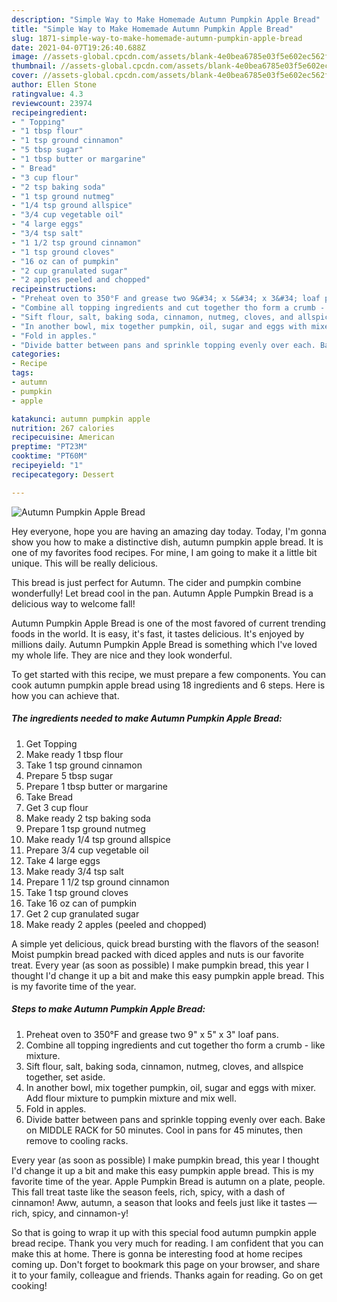 ```yaml
---
description: "Simple Way to Make Homemade Autumn Pumpkin Apple Bread"
title: "Simple Way to Make Homemade Autumn Pumpkin Apple Bread"
slug: 1871-simple-way-to-make-homemade-autumn-pumpkin-apple-bread
date: 2021-04-07T19:26:40.688Z
image: //assets-global.cpcdn.com/assets/blank-4e0bea6785e03f5e602ec562f230caae08da540cada707380b4fe1bbebba43da.png
thumbnail: //assets-global.cpcdn.com/assets/blank-4e0bea6785e03f5e602ec562f230caae08da540cada707380b4fe1bbebba43da.png
cover: //assets-global.cpcdn.com/assets/blank-4e0bea6785e03f5e602ec562f230caae08da540cada707380b4fe1bbebba43da.png
author: Ellen Stone
ratingvalue: 4.3
reviewcount: 23974
recipeingredient:
- " Topping"
- "1 tbsp flour"
- "1 tsp ground cinnamon"
- "5 tbsp sugar"
- "1 tbsp butter or margarine"
- " Bread"
- "3 cup flour"
- "2 tsp baking soda"
- "1 tsp ground nutmeg"
- "1/4 tsp ground allspice"
- "3/4 cup vegetable oil"
- "4 large eggs"
- "3/4 tsp salt"
- "1 1/2 tsp ground cinnamon"
- "1 tsp ground cloves"
- "16 oz can of pumpkin"
- "2 cup granulated sugar"
- "2 apples peeled and chopped"
recipeinstructions:
- "Preheat oven to 350°F and grease two 9&#34; x 5&#34; x 3&#34; loaf pans."
- "Combine all topping ingredients and cut together tho form a crumb - like mixture."
- "Sift flour, salt, baking soda, cinnamon, nutmeg, cloves, and allspice together, set aside."
- "In another bowl, mix together pumpkin, oil, sugar and eggs with mixer. Add flour mixture to pumpkin mixture and mix well."
- "Fold in apples."
- "Divide batter between pans and sprinkle topping evenly over each. Bake on MIDDLE RACK for 50 minutes. Cool in pans for 45 minutes, then remove to cooling racks."
categories:
- Recipe
tags:
- autumn
- pumpkin
- apple

katakunci: autumn pumpkin apple 
nutrition: 267 calories
recipecuisine: American
preptime: "PT23M"
cooktime: "PT60M"
recipeyield: "1"
recipecategory: Dessert

---
```



![Autumn Pumpkin Apple Bread](//assets-global.cpcdn.com/assets/blank-4e0bea6785e03f5e602ec562f230caae08da540cada707380b4fe1bbebba43da.png)

Hey everyone, hope you are having an amazing day today. Today, I'm gonna show you how to make a distinctive dish, autumn pumpkin apple bread. It is one of my favorites food recipes. For mine, I am going to make it a little bit unique. This will be really delicious.

This bread is just perfect for Autumn. The cider and pumpkin combine wonderfully! Let bread cool in the pan. Autumn Apple Pumpkin Bread is a delicious way to welcome fall!

Autumn Pumpkin Apple Bread is one of the most favored of current trending foods in the world. It is easy, it's fast, it tastes delicious. It's enjoyed by millions daily. Autumn Pumpkin Apple Bread is something which I've loved my whole life. They are nice and they look wonderful.


To get started with this recipe, we must prepare a few components. You can cook autumn pumpkin apple bread using 18 ingredients and 6 steps. Here is how you can achieve that.

<!--inarticleads1-->

##### The ingredients needed to make Autumn Pumpkin Apple Bread:

1. Get  Topping
1. Make ready 1 tbsp flour
1. Take 1 tsp ground cinnamon
1. Prepare 5 tbsp sugar
1. Prepare 1 tbsp butter or margarine
1. Take  Bread
1. Get 3 cup flour
1. Make ready 2 tsp baking soda
1. Prepare 1 tsp ground nutmeg
1. Make ready 1/4 tsp ground allspice
1. Prepare 3/4 cup vegetable oil
1. Take 4 large eggs
1. Make ready 3/4 tsp salt
1. Prepare 1 1/2 tsp ground cinnamon
1. Take 1 tsp ground cloves
1. Take 16 oz can of pumpkin
1. Get 2 cup granulated sugar
1. Make ready 2 apples (peeled and chopped)


A simple yet delicious, quick bread bursting with the flavors of the season! Moist pumpkin bread packed with diced apples and nuts is our favorite treat. Every year (as soon as possible) I make pumpkin bread, this year I thought I&#39;d change it up a bit and make this easy pumpkin apple bread. This is my favorite time of the year. 

<!--inarticleads2-->

##### Steps to make Autumn Pumpkin Apple Bread:

1. Preheat oven to 350°F and grease two 9&#34; x 5&#34; x 3&#34; loaf pans.
1. Combine all topping ingredients and cut together tho form a crumb - like mixture.
1. Sift flour, salt, baking soda, cinnamon, nutmeg, cloves, and allspice together, set aside.
1. In another bowl, mix together pumpkin, oil, sugar and eggs with mixer. Add flour mixture to pumpkin mixture and mix well.
1. Fold in apples.
1. Divide batter between pans and sprinkle topping evenly over each. Bake on MIDDLE RACK for 50 minutes. Cool in pans for 45 minutes, then remove to cooling racks.


Every year (as soon as possible) I make pumpkin bread, this year I thought I&#39;d change it up a bit and make this easy pumpkin apple bread. This is my favorite time of the year. Apple Pumpkin Bread is autumn on a plate, people. This fall treat taste like the season feels, rich, spicy, with a dash of cinnamon! Aww, autumn, a season that looks and feels just like it tastes — rich, spicy, and cinnamon-y! 

So that is going to wrap it up with this special food autumn pumpkin apple bread recipe. Thank you very much for reading. I am confident that you can make this at home. There is gonna be interesting food at home recipes coming up. Don't forget to bookmark this page on your browser, and share it to your family, colleague and friends. Thanks again for reading. Go on get cooking!
